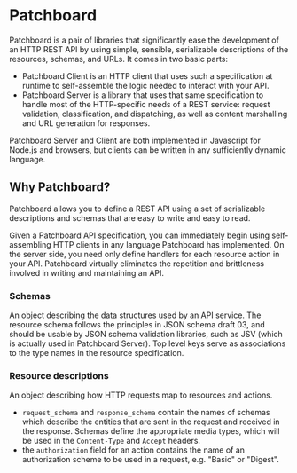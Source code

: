 # Patchboard

Patchboard is a pair of libraries that significantly ease the development of an HTTP REST API by using simple, sensible, serializable descriptions of the resources, schemas, and URLs. It comes in two basic parts:

* Patchboard Client is an HTTP client that uses such a specification at runtime to self-assemble the logic needed to interact with your API.
* Patchboard Server is a library that uses that same specification to handle most of the HTTP-specific needs of a REST service: request validation, classification, and dispatching, as well as content marshalling and URL generation for responses.

Patchboard Server and Client are both implemented in Javascript for Node.js and browsers, but clients can be written in any sufficiently dynamic language.


## Why Patchboard?

Patchboard allows you to define a REST API using a set of serializable descriptions and schemas that are easy to write and easy to read.

Given a Patchboard API specification, you can immediately begin using self-assembling HTTP clients in any language Patchboard has implemented.  On the server side, you need only define handlers for each resource action in your API.  Patchboard virtually eliminates the repetition and brittleness involved in writing and maintaining an API.




### Schemas

An object describing the data structures used by an API service. The resource schema follows the principles in JSON schema draft 03, and should be usable by JSON schema validation libraries, such as JSV (which is actually used in Patchboard Server). Top level keys serve as associations to the type names in the resource specification.


### Resource descriptions

An object describing how HTTP requests map to resources and actions.

* `request_schema` and `response_schema` contain the names of schemas which describe the entities that are sent in the request and received in the response.  Schemas define the appropriate media types, which will be used in the `Content-Type` and `Accept` headers.
* the `authorization` field for an action contains the name of an authorization scheme to be used in a request, e.g. "Basic" or "Digest".


